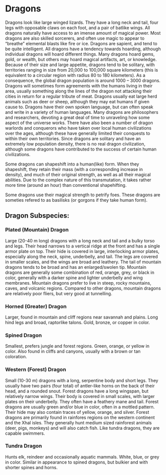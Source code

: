 # Dragons

Dragons look like large winged lizards. They have a long neck and tail, four legs with opposable claws on each foot, and a pair of batlike wings. All dragons naturally have access to an imense amount of magical power. Most dragons are also skilled sorcerers, and often use magic to appear to “breathe” elemental blasts like fire or ice. Dragons are sapient, and tend to be quite intelligent. All dragons have a tendency towards hoarding, although individual dragons will hoard different things. Many dragons hoard gems, gold, or wealth, but others may hoard magical artifacts, art, or knowledge. Because of their size and large appetite, dragons tend to be solitary, with territories ranging in size from 20,000 to 100,000 square kilometers (this is equivalent to a circular region with radius 80 to 180 kilometers). As a consequence, the global dragon population is around 1000 – 3000 dragons. Dragons will sometimes form agreements with the humans living in their area, usually something along the lines of the dragon not attacking their cities in return for a regular tribute of meat. Dragons usually eat large herd animals such as deer or sheep, although they may eat humans if given cause to. Dragons have their own spoken language, but can often speak and write in a variety of human languages. Many dragons are philosophers and researchers, devoting a great deal of time to unraveling how some aspect of the universe works. There have also been a number of dragon warlords and conquerors who have taken over local human civilizations over the ages, although these have generally limited their conquests to within their own territories. Since dragons are solitary and have an extremely low population density, there is no real dragon civilization, although some dragons have contributed to the success of certain human civilizations.

Some dragons can shapeshift into a human(like) form. When they shapeshift, they retain their mass (with a corresponding increase in density), and much of their original strength, as well as all their magical abilities. Due to the complex nature of this transmutation, it takes rather more time (around an hour) than conventional shapehifting.

Some dragons use their magical strength to petrify foes. These dragons are someties refered to as basilisks (or gorgons if they take human form).

## Dragon Subspecies:

### Plated (Mountain) Dragon

Large (20-40 m long) dragons with a long neck and tail and a bulky torso and legs. Their head narrows to a vertical ridge at the front and has a single armor plate on top. Their hide is covered in large, interlocking armor plates, especially along the neck, spine, underbelly, and tail. The legs are covered in smaller scales, and the wings are broad and leathery. The tail of mountain dragons tends to be broad and has an enlarged/swolen tip.
Mountain dragons are generally some combination of red, orange, grey, or black in color, generally with a darker spine and lighter underbelly and wing membranes.
Mountain dragons prefer to live in steep, rocky mountains, caves, and volcanic regions. Compared to other dragons, mountain dragons are relatively poor fliers, but very good at tunnelling.

### Horned (Greater) Dragon

Larger, found in mountain and cliff regions near savannah and plains. Long hind legs and broad, raptorlike talons. Gold, bronze, or copper in color.

### Spined Dragon

Smallest, prefers jungle and forest regions. Green, orange, or yellow in color. Also found in cliffs and canyons, usually with a brown or tan coloration.

### Western (Forest) Dragon

Small (10-30 m) dragons with a long, serpentine body and short legs. They usually have two pairs (four total) of antler-like horns on the back of their head, and a rounded snout. Forest dragons have a long wingspan, but relatively narrow wings. Their body is covered in small scales, with larger plates on their underbelly. They often have a feathery mane and tail.
Forest dragons are usually green and/or blue in color, often in a mottled pattern. Their hide may also contain traces of yellow, orange, and silver.
Forest dragons are primarily found in rainfores regions on the western continent and the Xhal isles. They generally hunt medium sized rainforest animals (deer, pigs, monkeys) and will also catch fish. Like tundra dragons, they are capable swimmers.

### Tundra Dragon

Hunts elk, reindeer and occasionally aquatic mammals. White, blue, or grey in color. Similar in appearance to spined dragons, but bulkier and with shorter spines and horns.